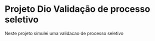 # Projeto Dio Validação de processo seletivo

Neste projeto simulei uma validacao de processo seletivo
